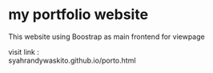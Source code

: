 # my portfolio website 

<p>
  This website using Boostrap as main frontend for viewpage
</p>

<p>
  visit link : <br>
  syahrandywaskito.github.io/porto.html
</p>
